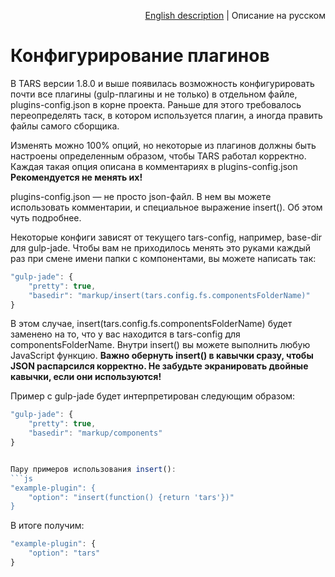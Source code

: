 <p align="right">
<a href="../en/plugins-options.md">English description</a> | Описание на русском
</p>

# Конфигурирование плагинов

В TARS версии 1.8.0 и выше появилась возможность конфигурировать почти все плагины (gulp-плагины и не только) в отдельном файле, plugins-config.json в корне проекта. Раньше для этого требовалось переопределять таск, в котором используется плагин, а иногда править файлы самого сборщика.

Изменять можно 100% опций, но некоторые из плагинов должны быть настроены определенным образом, чтобы TARS работал корректно. Каждая такая опция описана в комментариях в plugins-config.json **Рекомендуется не менять их!** 

plugins-config.json — не просто json-файл. В нем вы можете использовать комментарии, и специальное выражение insert(). Об этом чуть подробнее.

Некоторые конфиги зависят от текущего tars-config, например, base-dir для gulp-jade. Чтобы вам не приходилось менять это руками каждый раз при смене имени папки с компонентами, вы можете написать так:
```js
"gulp-jade": {
    "pretty": true,
    "basedir": "markup/insert(tars.config.fs.componentsFolderName)"
}
```

В этом случае, insert(tars.config.fs.componentsFolderName) будет заменено на то, что у вас находится в tars-config для componentsFolderName. Внутри insert() вы можете выполнить любую JavaScript функцию. **Важно обернуть insert() в кавычки сразу, чтобы JSON распарсился корректно. Не забудьте экранировать двойные кавычки, если они используются!**

Пример с gulp-jade будет интерпретирован следующим образом:
```js
"gulp-jade": {
    "pretty": true,
    "basedir": "markup/components"
}


Пару примеров использования insert():
```js
"example-plugin": {
    "option": "insert(function() {return 'tars'})"
}
```

В итоге получим:
```js
"example-plugin": {
    "option": "tars"
}
```

